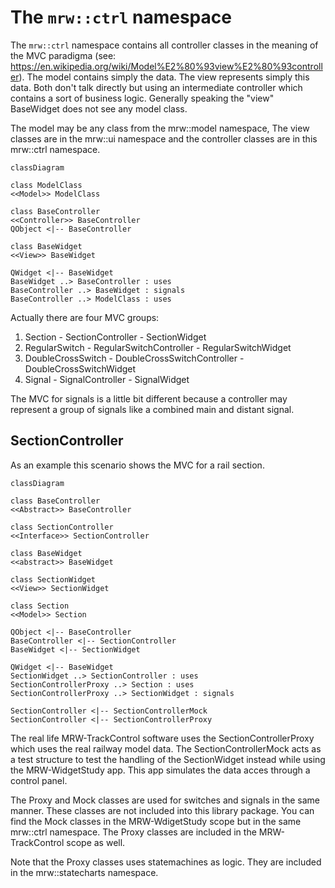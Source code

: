 # The ```mrw::ctrl``` namespace

The ```mrw::ctrl``` namespace contains all controller classes in the meaning of the MVC paradigma (see: https://en.wikipedia.org/wiki/Model%E2%80%93view%E2%80%93controller). The model contains simply the data. The view represents simply this data. Both don't talk directly but using an intermediate controller which contains a sort of business logic. Generally speaking the "view" BaseWidget does not see any model class.

The model may be any class from the mrw::model namespace, The view classes are in the mrw::ui namespace and the controller classes are in this mrw::ctrl namespace.

```mermaid
classDiagram

class ModelClass
<<Model>> ModelClass

class BaseController
<<Controller>> BaseController
QObject <|-- BaseController

class BaseWidget
<<View>> BaseWidget

QWidget <|-- BaseWidget
BaseWidget ..> BaseController : uses
BaseController ..> BaseWidget : signals
BaseController ..> ModelClass : uses

```

Actually there are four MVC groups:
1. Section - SectionController - SectionWidget
2. RegularSwitch - RegularSwitchController - RegularSwitchWidget
3. DoubleCrossSwitch - DoubleCrossSwitchController - DoubleCrossSwitchWidget
4. Signal - SignalController - SignalWidget

The MVC for signals is a little bit different because a controller may represent a group of signals like a combined main and distant signal.

## SectionController

As an example this scenario shows the MVC for a rail section.

```mermaid
classDiagram

class BaseController
<<Abstract>> BaseController

class SectionController
<<Interface>> SectionController

class BaseWidget
<<abstract>> BaseWidget

class SectionWidget
<<View>> SectionWidget

class Section
<<Model>> Section

QObject <|-- BaseController
BaseController <|-- SectionController
BaseWidget <|-- SectionWidget

QWidget <|-- BaseWidget
SectionWidget ..> SectionController : uses
SectionControllerProxy ..> Section : uses
SectionControllerProxy ..> SectionWidget : signals

SectionController <|-- SectionControllerMock
SectionController <|-- SectionControllerProxy

```

The real life MRW-TrackControl software uses the SectionControllerProxy which uses the real railway model data. The SectionControllerMock acts as a test structure to test the handling of the SectionWidget instead while using the MRW-WidgetStudy app. This app simulates the data acces through a control panel.

The Proxy and Mock classes are used for switches and signals in the same manner. These classes are not included into this library package. You can find the Mock classes in the MRW-WdigetStudy scope but in the same mrw::ctrl namespace. The Proxy classes are included in the MRW-TrackControl scope as well.

Note that the Proxy classes uses statemachines as logic. They are included in the mrw::statecharts namespace.